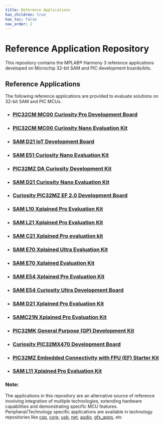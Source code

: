 ```yaml
---
title: Reference Applications
has_children: true
has_toc: false
nav_order: 2
---
```

# Reference Application Repository

This repository contains the MPLAB® Harmony 3 reference applications developed on Microchip 32-bit SAM and PIC development boards/kits.   

## Reference Applications

The following reference applications are provided to evaluate solutions on 32-bit SAM and PIC MCUs.

- ### [PIC32CM MC00 Curiosity Pro Development Board](./pic32cm_mc00_curiosity_pro/readme.md)
- ### [PIC32CM MC00 Curiosity Nano Evaluation Kit](./pic32cm_mc00_cnano/readme.md)
- ### [SAM D21 IoT Development Board](./sam_d21_iot/readme.md)
- ### [SAM E51 Curiosity Nano Evaluation Kit](./sam_e51_cnano/readme.md)
- ### [PIC32MZ DA Curiosity Development Kit](./pic32mz_da_curiosity/readme.md)
- ### [SAM D21 Curiosity Nano Evaluation Kit](./sam_d21_cnano/readme.md)
- ### [Curiosity PIC32MZ EF 2.0 Development Board](./pic32mz_ef_curiosity_v2/readme.md)
- ### [SAM L10 Xplained Pro Evaluation Kit](./sam_l10_xpro/readme.md)
- ### [SAM L21 Xplained Pro Evaluation Kit](./sam_l21_xpro/readme.md)
- ### [SAM C21 Xplained Pro evaluation kit](./sam_c21_xpro/readme.md)
- ### [SAM E70 Xplained Ultra Evaluation Kit](./sam_e70_xult/readme.md)
- ### [SAM E70 Xplained Evaluation Kit](./sam_e70_xpld/readme.md)
- ### [SAM E54 Xplained Pro Evaluation Kit](./sam_e54_xpro/readme.md)
- ### [SAM E54 Curiosity Ultra Development Board](./sam_e54_cult/readme.md)
- ### [SAM D21 Xplained Pro Evaluation Kit](./sam_d21_xpro/readme.md)
- ### [SAMC21N Xplained Pro Evaluation Kit](./sam_c21n_xpro/readme.md)
- ### [PIC32MK General Purpose (GP) Development Kit](./pic32mk_gp_db/readme.md)
- ### [Curiosity PIC32MX470 Development Board](./pic32mx470_curiosity/readme.md)
- ### [PIC32MZ Embedded Connectivity with FPU (EF) Starter Kit](./pic32mz_ef_sk/readme.md)
- ### [SAM L11 Xplained Pro Evaluation Kit](./sam_l11_xpro/readme.md)

### **Note:**
The applications in this repository are an alternative source of reference involving integration of multiple technologies, extending hardware capabilities and demonstrating specific MCU features.
Peripheral/Technology specific applications are available in technology repositories like [csp](https://github.com/Microchip-MPLAB-Harmony/csp), [core](https://github.com/Microchip-MPLAB-Harmony/core), [usb](https://github.com/Microchip-MPLAB-Harmony/usb), [net](https://github.com/Microchip-MPLAB-Harmony/net), [audio](https://github.com/Microchip-MPLAB-Harmony/audio), [gfx_apps](https://github.com/Microchip-MPLAB-Harmony/gfx_apps), etc

